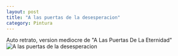 ```yaml
---
layout: post
title: "A las puertas de la desesperacion"
category: Pintura
---
```

Auto retrato, version mediocre de "A Las Puertas De La Eternidad"
![A las puertas de la desesperacion](/images/up/posts/alpdld.jpeg)